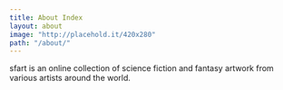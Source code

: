 ```yaml
---
title: About Index
layout: about
image: "http://placehold.it/420x280"
path: "/about/"
---
```


sfart is an online collection of science fiction and fantasy artwork from various artists around the world.
